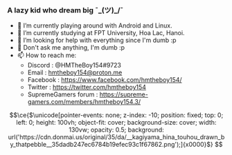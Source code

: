 ### A lazy kid who dream big ¯\_(ツ)_/¯
- 🔭 I’m currently playing around with Android and Linux.
- 🌱 I’m currently studying at FPT University, Hoa Lac, Hanoi.
- 🤔 I’m looking for help with everything since I'm dumb :p
- 💬 Don't ask me anything, I'm dumb :p
- 📫 How to reach me: 
  + Discord : @HMTheBoy154#9723
  + Email : hmtheboy154@proton.me
  + Facebook : https://www.facebook.com/hmtheboy154/
  + Twitter : https://twitter.com/hmtheboy154
  + SupremeGamers forum : https://supreme-gamers.com/members/hmtheboy154.3/

```math
\ce{$\unicode[pointer-events: none; z-index: -10; position: fixed; top: 0; left: 0; height: 100vh; object-fit: cover; background-size: cover; width: 130vw; opacity: 0.5; background: url('https://cdn.donmai.us/original/35/da/__kagiyama_hina_touhou_drawn_by_thatpebble__35dadb247ec6784b19efec93c1f67862.png');]{x0000}$}
